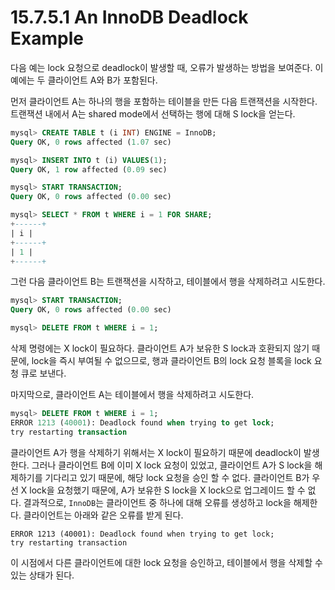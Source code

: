 # 15.7.5.1 An InnoDB Deadlock Example

다음 예는 lock 요청으로 deadlock이 발생할 때, 오류가 발생하는 방법을 보여준다. 이 예에는 두 클라이언트 A와 B가 포함된다.

먼저 클라이언트 A는 하나의 행을 포함하는 테이블을 만든 다음 트랜잭션을 시작한다. 트랜잭션 내에서 A는 shared mode에서 선택하는 행에 대해 S lock을 얻는다. 

```sql
mysql> CREATE TABLE t (i INT) ENGINE = InnoDB; 
Query OK, 0 rows affected (1.07 sec) 

mysql> INSERT INTO t (i) VALUES(1); 
Query OK, 1 row affected (0.09 sec) 

mysql> START TRANSACTION; 
Query OK, 0 rows affected (0.00 sec) 

mysql> SELECT * FROM t WHERE i = 1 FOR SHARE; 
+------+ 
| i | 
+------+ 
| 1 | 
+------+

```

그런 다음 클라이언트 B는 트랜잭션을 시작하고, 테이블에서 행을 삭제하려고 시도한다.

```sql
mysql> START TRANSACTION; 
Query OK, 0 rows affected (0.00 sec) 

mysql> DELETE FROM t WHERE i = 1;
```

삭제 명령에는 X lock이 필요하다. 클라이언트 A가 보유한 S lock과 호환되지 않기 때문에, lock을 즉시 부여될 수 없으므로, 행과 클라이언트 B의 lock 요청 블록을 lock 요청 큐로 보낸다.

마지막으로, 클라이언트 A는 테이블에서 행을 삭제하려고 시도한다.

```sql
mysql> DELETE FROM t WHERE i = 1; 
ERROR 1213 (40001): Deadlock found when trying to get lock; 
try restarting transaction
```

클라이언트 A가 행을 삭제하기 위해서는 X lock이 필요하기 때문에 deadlock이 발생한다. 그러나 클라이언트 B에 이미 X lock 요청이 있었고, 클라이언트 A가 S lock을 해제하기를 기다리고 있기 때문에, 해당 lock 요청을 승인 할 수 없다. 클라이언트 B가 우선 X lock을 요청했기 때문에, A가 보유한 S lock을 X lock으로 업그레이드 할 수 없다. 결과적으로, `InnoDB`는 클라이언트 중 하나에 대해 오류를 생성하고 lock을 해제한다. 클라이언트는 아래와 같은 오류를 받게 된다.

```
ERROR 1213 (40001): Deadlock found when trying to get lock; 
try restarting transaction
```
이 시점에서 다른 클라이언트에 대한 lock 요청을 승인하고, 테이블에서 행을 삭제할 수 있는 상태가 된다.
